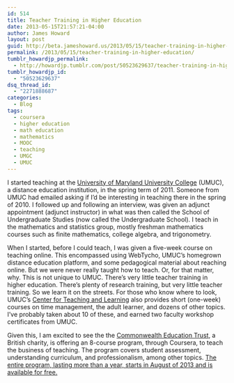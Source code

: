 ```yaml
---
id: 514
title: Teacher Training in Higher Education
date: 2013-05-15T21:57:21-04:00
author: James Howard
layout: post
guid: http://beta.jameshoward.us/2013/05/15/teacher-training-in-higher-education/
permalink: /2013/05/15/teacher-training-in-higher-education/
tumblr_howardjp_permalink:
  - http://howardjp.tumblr.com/post/50523629637/teacher-training-in-higher-education
tumblr_howardjp_id:
  - "50523629637"
dsq_thread_id:
  - "2271888687"
categories:
  - Blog
tags:
  - coursera
  - higher education
  - math education
  - mathematics
  - MOOC
  - teaching
  - UMGC
  - UMUC
---
```

I started teaching at the <a href="http://www.umuc.edu">University of Maryland University College</a> (UMUC), a distance education institution, in the spring term of 2011.  Someone from UMUC had emailed asking if I&#8217;d be interesting in teaching there in the spring of 2010.  I followed up and following an interview, was given an adjunct appointment (adjunct instructor) in what was then called the School of Undergraduate Studies (now called the Undergraduate School).  I teach in the mathematics and statistics group, mostly freshman mathematics courses such as finite mathematics, college algebra, and trigonometry.

When I started, before I could teach, I was given a five-week course on teaching online.  This encompassed using WebTycho, UMUC&#8217;s homegrown distance education platform, and some pedagogical material about reaching online.  But we were never really taught how to teach.  Or, for that matter, why.  This is not unique to UMUC.  There&#8217;s very little teacher training in higher education.  There&#8217;s plenty of research training, but very little teacher training.  So we learn it on the streets.  For those who know where to look, UMUC&#8217;s <a href="http://www.umuc.edu/ctl/">Center for Teaching and Learning</a> also provides short (one-week) courses on time management, the adult learner, and dozens of other topics.  I&#8217;ve probably taken about 10 of these, and earned two faculty workshop certificates from UMUC.

Given this, I am excited to see the the <a href="http://www.cet1886.org/">Commonwealth Education Trust</a>, a British charity, is offering an 8-course program, through Coursera, to teach the business of teaching.  The program covers student assessment, understanding curriculum, and professionalism, among other topics.  <a href="https://www.coursera.org/cet1886">The entire program, lasting more than a year, starts in August of 2013 and is available for free.</a>

